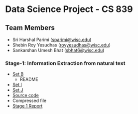 # Data Science Project - CS 839
## Team Members
* Sri Harshal Parimi (sparimi@wisc.edu)
* Shebin Roy Yesudhas (royyesudhas@wisc.edu)
* Sankarshan Umesh Bhat (sbhat6@wisc.edu)
 
### Stage-1: Information Extraction from natural text
* [Set B](https://github.com/harshal95/CS839/tree/master/stage_1/set-B)
  * README
* [Set I](https://github.com/harshal95/CS839/tree/master/stage_1/set-I)
* [Set J](https://github.com/harshal95/CS839/tree/master/stage_1/set-J)
* [Source code](https://github.com/harshal95/CS839/tree/master/stage_1/code)
* Compressed file
* [Stage 1 Report](https://github.com/harshal95/CS839/tree/master/stage_1/Stage1-Report.pdf)

